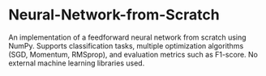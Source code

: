 # Neural-Network-from-Scratch
An implementation of a feedforward neural network from scratch using NumPy. Supports classification tasks, multiple optimization algorithms (SGD, Momentum, RMSprop), and evaluation metrics such as F1-score. No external machine learning libraries used.
